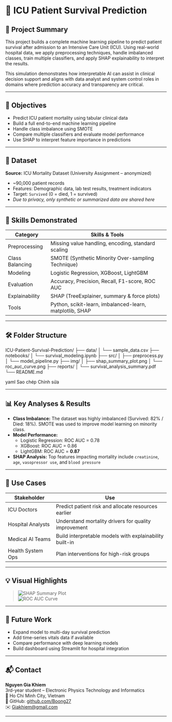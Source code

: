 # 🏥 ICU Patient Survival Prediction

## 🧾 Project Summary

This project builds a complete machine learning pipeline to predict patient survival after admission to an Intensive Care Unit (ICU). Using real-world hospital data, we apply preprocessing techniques, handle imbalanced classes, train multiple classifiers, and apply SHAP explainability to interpret the results.

This simulation demonstrates how interpretable AI can assist in clinical decision support and aligns with data analyst and system control roles in domains where prediction accuracy and transparency are critical.

---

## 🎯 Objectives

- Predict ICU patient mortality using tabular clinical data  
- Build a full end-to-end machine learning pipeline  
- Handle class imbalance using SMOTE  
- Compare multiple classifiers and evaluate model performance  
- Use SHAP to interpret feature importance in predictions  

---

## 📁 Dataset

**Source:** ICU Mortality Dataset (University Assignment – anonymized)  
- ~90,000 patient records  
- Features: Demographic data, lab test results, treatment indicators  
- Target: `Survived` (0 = died, 1 = survived)  
- *Due to privacy, only synthetic or summarized data are shared here*

---

## 🧠 Skills Demonstrated

| Category             | Skills & Tools |
|----------------------|----------------|
| Preprocessing        | Missing value handling, encoding, standard scaling |
| Class Balancing      | SMOTE (Synthetic Minority Over-sampling Technique) |
| Modeling             | Logistic Regression, XGBoost, LightGBM |
| Evaluation           | Accuracy, Precision, Recall, F1-score, ROC AUC |
| Explainability       | SHAP (TreeExplainer, summary & force plots) |
| Tools                | Python, scikit-learn, imbalanced-learn, matplotlib, SHAP |

---

## 🛠️ Folder Structure

ICU-Patient-Survival-Prediction/
├── data/
│ └── sample_data.csv
├── notebooks/
│ └── survival_modeling.ipynb
├── src/
│ ├── preprocess.py
│ └── model_pipeline.py
├── img/
│ ├── shap_summary_plot.png
│ └── roc_auc_curve.png
├── reports/
│ └── survival_analysis_summary.pdf
└── README.md

yaml
Sao chép
Chỉnh sửa

---

## 📊 Key Analyses & Results

- **Class Imbalance:** The dataset was highly imbalanced (Survived: 82% / Died: 18%). SMOTE was used to improve model learning on minority class.  
- **Model Performance:**  
  - Logistic Regression: ROC AUC = 0.78  
  - XGBoost: ROC AUC = 0.86  
  - LightGBM: ROC AUC = **0.87**  
- **SHAP Analysis:** Top features impacting mortality include `creatinine`, `age`, `vasopressor use`, and `blood pressure`

---

## 🧩 Use Cases

| Stakeholder        | Use |
|--------------------|-----|
| ICU Doctors        | Predict patient risk and allocate resources earlier |
| Hospital Analysts  | Understand mortality drivers for quality improvement |
| Medical AI Teams   | Build interpretable models with explainability built-in |
| Health System Ops  | Plan interventions for high-risk groups |

---

## 💡 Visual Highlights

> ![SHAP Summary Plot](img/shap_summary_plot.png)  
> ![ROC AUC Curve](img/roc_auc_curve.png)

---

## 🔭 Future Work

- Expand model to multi-day survival prediction  
- Add time-series vitals data if available  
- Compare performance with deep learning models  
- Build dashboard using Streamlit for hospital integration  

---

## 📬 Contact

**Nguyen Gia Khiem**  
3rd-year student – Electronic Physics Technology and Informatics  
📍 Ho Chi Minh City, Vietnam  
🔗 GitHub: [github.com/Boong27](https://github.com/Boong27)  
✉️ Giakhiem@gmail.com

---
